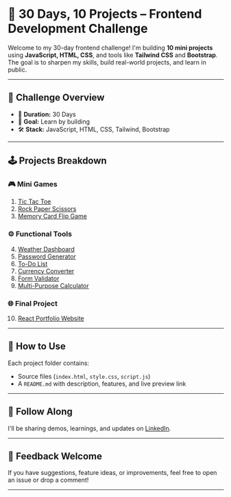 # 🚀 30 Days, 10 Projects – Frontend Development Challenge

Welcome to my 30-day frontend challenge! I'm building **10 mini projects** using **JavaScript, HTML, CSS**, and tools like **Tailwind CSS** and **Bootstrap**.
The goal is to sharpen my skills, build real-world projects, and learn in public.

---

## 📅 Challenge Overview

- 🧠 **Duration:** 30 Days  
- 🎯 **Goal:** Learn by building  
- 🛠️ **Stack:** JavaScript, HTML, CSS, Tailwind, Bootstrap

---

## 🕹️ Projects Breakdown

### 🎮 Mini Games
1. [Tic Tac Toe](./TicTacToe)  
2. [Rock Paper Scissors]()  
3. [Memory Card Flip Game]()

### ⚙️ Functional Tools
4. [Weather Dashboard]()  
5. [Password Generator]()  
6. [To-Do List](./todo-list)  
7. [Currency Converter](./CurrencyConverter)  
8. [Form Validator]()  
9. [Multi-Purpose Calculator]()

### 🌐 Final Project
10. [React Portfolio Website]()

---

## 🧾 How to Use

Each project folder contains:
- Source files (`index.html`, `style.css`, `script.js`)
- A `README.md` with description, features, and live preview link

---

## 📢 Follow Along

I'll be sharing demos, learnings, and updates on [LinkedIn](https://www.linkedin.com/in/jaivardhan-rajput-5a8263346/).

---

## 🙌 Feedback Welcome

If you have suggestions, feature ideas, or improvements, feel free to open an issue or drop a comment!

---
